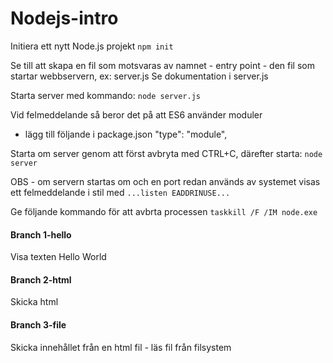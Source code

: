 # Nodejs-intro


Initiera ett nytt Node.js projekt
`npm init`

Se till att skapa en fil som motsvaras av namnet - entry point - den fil som startar webbservern, ex:
server.js
Se dokumentation i server.js

Starta server med kommando:
`node server.js`

Vid felmeddelande så beror det på att ES6 använder moduler
- lägg till följande i package.json
"type": "module",

Starta om server genom att först avbryta med CTRL+C, därefter starta: 
`node server`

OBS - om servern startas om och en port redan används av systemet visas ett felmeddelande i stil med
`...listen EADDRINUSE...` 

Ge följande kommando för att avbrta processen
`taskkill /F /IM node.exe`

#### Branch 1-hello
Visa texten Hello World

#### Branch 2-html
Skicka html

#### Branch 3-file
Skicka innehållet från en html fil - läs fil från filsystem 